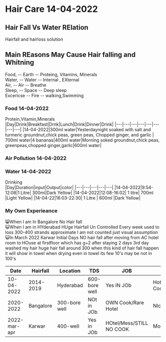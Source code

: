 # Hair Care 14-04-2022
## Hair Fall Vs Water RElation
Hairfall and hairloss solution

## Main REasons May Cause Hair falling and Whitning
Food,     -- Earth -- Proteing, Vitamins, Minerals<br/>
Water,    -- Water -- Internal , EXternal   <br/>
Air,      -- Air   -- Breathe<br/>
Sleep,    -- Space -- Deep sleep<br/>
Excericse -- Fire  -- walking,Swimming<br/>

### Food 14-04-2022
Protein,Vitamin,Minerals<br/>
|Day|Drink|Breakfast|Drnk|Lunch|Drink|Dinner|Drink|
|---|---|---|---|---|---|---|---|
|14-04-2022|300ml water|Yesterdaynight soaked with salt and turmeric groundnut,chick peas, green peas, Chopped ginger, and garlic | 700ml water|4 bananas|400ml water|Morning soked groundnut,chick peas, greenpeas,chopped ginger,garlic|600ml water|
### Air Pollution 14-04-2022

### Water 14-04-2022
Drinking<br/>
|Day|Duration|input|Output|color|
|---|---|---|---|---|
|14-04-2022|9:54-12:08|1 Litre| 300ml|Dark Yellow|
|14-04-2022|12:08-16:02| 1 litre| 700ml |Light Yellow|
|14-04-22|16:03-22:30| 1 Litre | 600ml |Dark Yellow|

### My Own Experieance
😸When I am In Bangalore No Hair fall<br/>
😺When I am in HYderabad HUge Hairfall Un Controlled Every week used to loss 300-400 strands approximate I am not counted just visual assumption<br/>
😺In March 2022 Karwar Initial Days NO hair fall after moving from AC hotel room to HOuse at firstfloor which has g+2 after staying 2 days 3rd day washed my hair huge hair fall around 300 when this kind of hair fall happen it will show in towel when drying even in towel its few 10's may be not in 100's <br/>

|Date|Hairfall|Location|TDS|JOB|FOOD|Sleep|REmarks|
|---|---|---|---|---|---|---|---|
|10-04-2022|2014-2019|Hyderabad|600-bore well|Yes IN JOb|Hotel/Mess/Rare Cooking|MOderate|Hairfall Huge|
|2020-2022|Bangalore|300-bore well|NOt in JOb|OWN Cook/Rare Hotel|NIce|NO HAIR FALL|
|2022-mar-apr|Karwar|400-well|Yes in JOb|HOtel/Mess/STILL NO COOK|Moderate|Huge hair fall|

